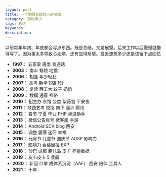 ```yaml
---
layout: post
title: 一个懒得总结的人的总结
category: 那时年少
tags: 总结
keywords:
description: 
---
```


以前每年年初、年底都会写点东西。既是总结，又是展望。后来工作以后慢慢就懒得写了。因为事太多导致心太烦，还有显得矫情。最近想想多少还是该留下点回忆

- **1997：** 五家渠 唐南 普通话
- **2003：** 南丰 蜡烛 地震
- **2006：** 相逢 年少轻狂
- **2007：** 高考 新华书店 1分
- **2008：** 复读 西工大 蚊子 奶奶 
- **2009：** 数模 通宵 祥峪 
- **2010：** 招生办 东馆 公益 紫薇宫 平安夜
- **2011：** 陕西艺考 校招 南下 深圳 腾讯
- **2012：** 春节 宁夏 毕业 PHP 桌游助手
- **2013：** 微信公告账号 微客服 手游
- **2014：** Android SDK blog 西安
- **2015：** 调整 震荡 迷茫 幸福
- **2016：** 元宵节 儿童节 国庆节 AOSP 影响力 
- **2017：** 影响力 香格里拉 EXP
- **2018：** 沙巴 成都 鹿儿岛 皮卡 存量数据
- **2019：** 皮卡皮卡 5 凌晨
- **2020：** 新冠 口罩 成体系沉淀（AAF） 西安 陪伴 工具人 
-  **2021：** 十年
